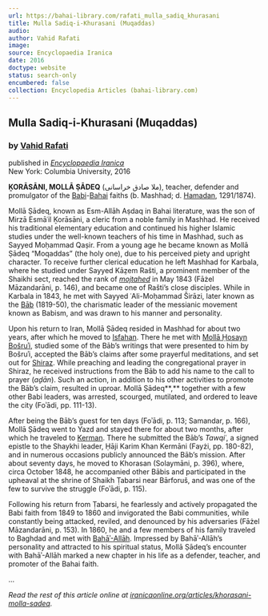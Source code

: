 ```yaml
---
url: https://bahai-library.com/rafati_mulla_sadiq_khurasani
title: Mulla Sadiq-i-Khurasani (Muqaddas)
audio: 
author: Vahid Rafati
image: 
source: Encyclopaedia Iranica
date: 2016
doctype: website
status: search-only
encumbered: false
collection: Encyclopedia Articles (bahai-library.com)
---
```



## Mulla Sadiq-i-Khurasani (Muqaddas)

### by [Vahid Rafati](https://bahai-library.com/author/Vahid+Rafati)

published in [_Encyclopaedia Iranica_](https://bahai-library.com/series/Encyclopaedia%20Iranica)  
New York: Columbia University, 2016


**ḴORĀSĀNI, MOLLĀ ṢĀDEQ** (ملا صادق خراسانی), teacher, defender and promulgator of the [Babi](http://www.iranicaonline.org/articles/babism-index)-[Bahai](http://www.iranicaonline.org/articles/bahaism-index) faiths (b. Mashhad; d. [Hamadan](http://www.iranicaonline.org/articles/hamadan), 1291/1874).

Mollā Ṣādeq, known as Esm-Allāh Aṣdaq in Bahai literature, was the son of Mirzā Esmāʿil Ḵorāsāni, a cleric from a noble family in Mashhad. He received his traditional elementary education and continued his higher Islamic studies under the well-known teachers of his time in Mashhad, such as Sayyed Moḥammad Qaṣir. From a young age he became known as Mollā Ṣādeq “Moqaddas” (the holy one), due to his perceived piety and upright character. To receive further clerical education he left Mashhad for Karbala, where he studied under Sayyed Kāẓem Rašti, a prominent member of the Shaikhi sect, reached the rank of [_mojtahed_](http://www.iranicaonline.org/articles/mojtahed) in May 1843 (Fāżel Māzandarāni, p. 146), and became one of Rašti’s close disciples. While in Karbala in 1843, he met with Sayyed ʿAli-Moḥammad Širāzi, later known as the [Bāb](http://www.iranicaonline.org/articles/bab-ali-mohammad-sirazi) (1819-50), the charismatic leader of the messianic movement known as Babism, and was drawn to his manner and personality.

Upon his return to Iran, Mollā Ṣādeq resided in Mashhad for about two years, after which he moved to [Isfahan](http://www.iranicaonline.org/articles/isfahan). There he met with [Mollā Ḥosayn Bošruʾi](http://www.iranicaonline.org/articles/bosrui-molla-mohammad-hosayn), studied some of the Bāb’s writings that were presented to him by Bošruʾi, accepted the Bāb’s claims after some prayerful meditations, and set out for [Shiraz](http://www.iranicaonline.org/articles/shiraz-i-history-to-1940). While preaching and leading the congregational prayer in Shiraz, he received instructions from the Bāb to add his name to the call to prayer (_aḏān_). Such an action, in addition to his other activities to promote the Bāb’s claim, resulted in uproar. Mollā Ṣādeq**,** together with a few other Babi leaders, was arrested, scourged, mutilated, and ordered to leave the city (Foʾādi, pp. 111-13).

After being the Bāb’s guest for ten days (Foʾādi, p. 113; Samandar, p. 166), Mollā Ṣādeq went to Yazd and stayed there for about two months, after which he traveled to [Kerman](http://www.iranicaonline.org/articles/kerman-parent). There he submitted the Bāb’s _Tawqiʿ_, a signed epistle to the Shaykhi leader, Ḥāji Karim Khan Kermāni (Fayżi, pp. 180-82), and in numerous occasions publicly announced the Bāb’s mission. After about seventy days, he moved to Khorasan (Solaymāni, p. 396), where, circa October 1848, he accompanied other Bābis and participated in the upheaval at the shrine of Shaikh Ṭabarsi near Bārforuš, and was one of the few to survive the struggle (Foʾādi, p. 115).

Following his return from Ṭabarsi, he fearlessly and actively propagated the Babi faith from 1849 to 1860 and invigorated the Babi communities, while constantly being attacked, reviled, and denounced by his adversaries (Fāżel Māzandarāni, p. 153). In 1860, he and a few members of his family traveled to Baghdad and met with [Bahāʾ-Allāh](http://www.iranicaonline.org/articles/baha-allah). Impressed by Bahāʾ-Allāh’s personality and attracted to his spiritual status, Mollā Ṣādeq’s encounter with Bahāʾ-Allāh marked a new chapter in his life as a defender, teacher, and promoter of the Bahai faith.

...

_Read the rest of this article online at [iranicaonline.org/articles/khorasani-molla-sadeq](http://www.iranicaonline.org/articles/khorasani-molla-sadeq)._
